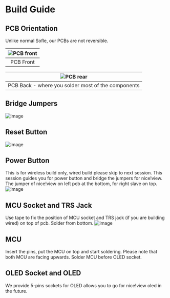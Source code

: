# Build Guide 

## PCB Orientation
Unlike normal Sofle, our PCBs are not reversible. 

|![PCB front](https://github.com/superxc3/xcmkb/assets/79617315/79811d56-abae-47a3-be2b-a638e0a6bf03)|
|:--:|
| PCB Front |

|![PCB rear](https://github.com/superxc3/xcmkb/assets/79617315/26c8d7b8-963c-41ad-a06a-61e99e7c73f4)|
|:--:|
| PCB Back - where you solder most of the components |

## Bridge Jumpers
![image](https://github.com/superxc3/xcmkb/assets/79617315/e67081bd-3b8b-4d93-993c-dbb6d6b38185)


## Reset Button
![image](https://github.com/superxc3/xcmkb/assets/79617315/13776733-61c7-4135-8ed8-823b0dab33ed)

## Power Button
This is for wireless build only, wired build please skip to next session. This session guides you for power button and bridge the jumpers for nice!view. The jumper of nice!view on left pcb at the bottom, for right slave on top. 
![image](https://github.com/superxc3/xcmkb/assets/79617315/0f8e2f05-03f1-45d7-a561-2e20f936eddc) 

## MCU Socket and TRS Jack 
Use tape to fix the position of MCU socket and TRS jack (if you are building wired) on top of pcb. Solder from bottom. 
![image](https://github.com/superxc3/xcmkb/assets/79617315/12dc0502-e559-4208-a8b3-876e7ca6cc29)

## MCU
Insert the pins, put the MCU on top and start soldering. Please note that both MCU are facing upwards. Solder MCU before OLED socket. 

## OLED Socket and OLED
We provide 5-pins sockets for OLED allows you to go for nice!view oled in the future. 


